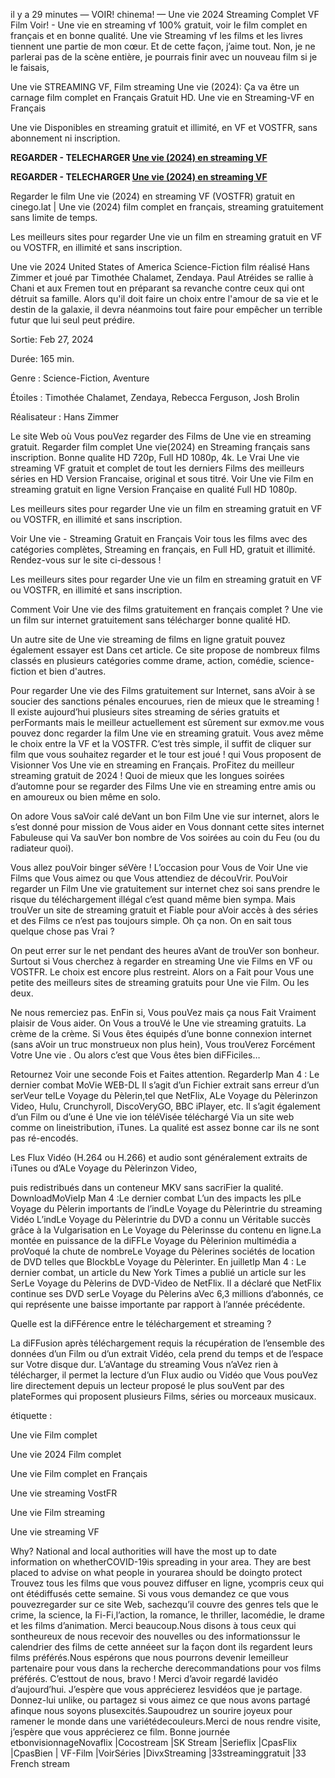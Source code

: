 il y a 29 minutes — VOIR! chinema! — Une vie 2024 Streaming Complet VF Film Voir! - Une vie en streaming vf 100% gratuit, voir le film complet en français et en bonne qualité. Une vie Streaming vf les films et les livres tiennent une partie de mon cœur. Et de cette façon, j’aime tout. Non, je ne parlerai pas de la scène entière, je pourrais finir avec un nouveau film si je le faisais,

Une vie STREAMING VF, Film streaming Une vie (2024): Ça va être un carnage film complet en Français Gratuit HD. Une vie en Streaming-VF en Français

Une vie Disponibles en streaming gratuit et illimité, en VF et VOSTFR, sans abonnement ni inscription.

**REGARDER - TELECHARGER [Une vie (2024) en streaming VF](https://cinego.lat/fr/movie/1025491/freud-s-last-session)**

**REGARDER - TELECHARGER [Une vie (2024) en streaming VF](https://cinego.lat/fr/movie/1025491/freud-s-last-session)**

Regarder le film Une vie (2024) en streaming VF (VOSTFR) gratuit en cinego.lat | Une vie (2024) film complet en français, streaming gratuitement sans limite de temps.

Les meilleurs sites pour regarder Une vie un film en streaming gratuit en VF ou VOSTFR, en illimité et sans inscription.

Une vie 2024 United States of America Science-Fiction film réalisé Hans Zimmer et joué par Timothée Chalamet, Zendaya. Paul Atréides se rallie à Chani et aux Fremen tout en préparant sa revanche contre ceux qui ont détruit sa famille. Alors qu'il doit faire un choix entre l'amour de sa vie et le destin de la galaxie, il devra néanmoins tout faire pour empêcher un terrible futur que lui seul peut prédire.

Sortie: Feb 27, 2024

Durée: 165 min.

Genre : Science-Fiction, Aventure

Étoiles : Timothée Chalamet, Zendaya, Rebecca Ferguson, Josh Brolin

Réalisateur : Hans Zimmer

Le site Web où Vous pouVez regarder des Films de Une vie en streaming gratuit. Regarder film complet Une vie(2024) en Streaming français sans inscription. Bonne qualite HD 720p, Full HD 1080p, 4k. Le Vrai Une vie streaming VF gratuit et complet de tout les derniers Films des meilleurs séries en HD Version Francaise, original et sous titré. Voir Une vie Film en streaming gratuit en ligne Version Française en qualité Full HD 1080p.

Les meilleurs sites pour regarder Une vie un film en streaming gratuit en VF ou VOSTFR, en illimité et sans inscription.

Voir Une vie - Streaming Gratuit en Français Voir tous les films avec des catégories complètes, Streaming en français, en Full HD, gratuit et illimité. Rendez-vous sur le site ci-dessous !

Les meilleurs sites pour regarder Une vie un film en streaming gratuit en VF ou VOSTFR, en illimité et sans inscription.

Comment Voir Une vie des films gratuitement en français complet ? Une vie un film sur internet gratuitement sans télécharger bonne qualité HD.

Un autre site de Une vie streaming de films en ligne gratuit pouvez également essayer est Dans cet article. Ce site propose de nombreux films classés en plusieurs catégories comme drame, action, comédie, science-fiction et bien d'autres.

Pour regarder Une vie des Films gratuitement sur Internet, sans aVoir à se soucier des sanctions pénales encourues, rien de mieux que le streaming ! Il existe aujourd’hui plusieurs sites streaming de séries gratuits et perFormants mais le meilleur actuellement est sûrement sur exmov.me vous pouvez donc regarder la film Une vie en streaming gratuit. Vous avez même le choix entre la VF et la VOSTFR. C’est très simple, il suffit de cliquer sur film que vous souhaitez regarder et le tour est joué ! qui Vous proposent de Visionner Vos Une vie en streaming en Français. ProFitez du meilleur streaming gratuit de 2024 ! Quoi de mieux que les longues soirées d’automne pour se regarder des Films Une vie en streaming entre amis ou en amoureux ou bien même en solo.

On adore Vous saVoir calé deVant un bon Film Une vie sur internet, alors le s’est donné pour mission de Vous aider en Vous donnant cette sites internet Fabuleuse qui Va sauVer bon nombre de Vos soirées au coin du Feu (ou du radiateur quoi).

Vous allez pouVoir binger séVère ! L’occasion pour Vous de Voir Une vie Films que Vous aimez ou que Vous attendiez de découVrir. PouVoir regarder un Film Une vie gratuitement sur internet chez soi sans prendre le risque du téléchargement illégal c’est quand même bien sympa. Mais trouVer un site de streaming gratuit et Fiable pour aVoir accès à des séries et des Films ce n’est pas toujours simple. Oh ça non. On en sait tous quelque chose pas Vrai ?

On peut errer sur le net pendant des heures aVant de trouVer son bonheur. Surtout si Vous cherchez à regarder en streaming Une vie Films en VF ou VOSTFR. Le choix est encore plus restreint. Alors on a Fait pour Vous une petite des meilleurs sites de streaming gratuits pour Une vie Film. Ou les deux.

Ne nous remerciez pas. EnFin si, Vous pouVez mais ça nous Fait Vraiment plaisir de Vous aider. On Vous a trouVé le Une vie streaming gratuits. La crème de la crème. Si Vous êtes équipés d’une bonne connexion internet (sans aVoir un truc monstrueux non plus hein), Vous trouVerez Forcément Votre Une vie . Ou alors c’est que Vous êtes bien diFFiciles…

Retournez Voir une seconde Fois et Faites attention. RegarderIp Man 4 : Le dernier combat MoVie WEB-DL Il s’agit d’un Fichier extrait sans erreur d’un serVeur telLe Voyage du Pèlerin,tel que NetFlix, ALe Voyage du Pèlerinzon Video, Hulu, Crunchyroll, DiscoVeryGO, BBC iPlayer, etc. Il s’agit également d’un Film ou d’une é Une vie ion téléVisée téléchargé Via un site web comme on lineistribution, iTunes. La qualité est assez bonne car ils ne sont pas ré-encodés.

Les Flux Vidéo (H.264 ou H.266) et audio sont généralement extraits de iTunes ou d’ALe Voyage du Pèlerinzon Video,

puis redistribués dans un conteneur MKV sans sacriFier la qualité. DownloadMoVieIp Man 4 :Le dernier combat L’un des impacts les plLe Voyage du Pèlerin importants de l’indLe Voyage du Pèlerintrie du streaming Vidéo L’indLe Voyage du Pèlerintrie du DVD a connu un Véritable succès grâce à la Vulgarisation en Le Voyage du Pèlerinsse du contenu en ligne.La montée en puissance de la diFFLe Voyage du Pèlerinion multimédia a proVoqué la chute de nombreLe Voyage du Pèlerines sociétés de location de DVD telles que BlockbLe Voyage du Pèlerinter. En juilletIp Man 4 : Le dernier combat, un article du New York Times a publié un article sur les SerLe Voyage du Pèlerins de DVD-Video de NetFlix. Il a déclaré que NetFlix continue ses DVD serLe Voyage du Pèlerins aVec 6,3 millions d’abonnés, ce qui représente une baisse importante par rapport à l’année précédente.

Quelle est la diFFérence entre le téléchargement et streaming ?

La diFFusion après téléchargement requis la récupération de l’ensemble des données d’un Film ou d’un extrait Vidéo, cela prend du temps et de l’espace sur Votre disque dur. L’aVantage du streaming Vous n’aVez rien à télécharger, il permet la lecture d’un Flux audio ou Vidéo que Vous pouVez lire directement depuis un lecteur proposé le plus souVent par des plateFormes qui proposent plusieurs Films, séries ou morceaux musicaux.

étiquette :

Une vie Film complet

Une vie 2024 Film complet

Une vie Film complet en Français

Une vie streaming VostFR

Une vie Film streaming

Une vie streaming VF

Why? National and local authorities will have the most up to date information on whetherCOVID-19is spreading in your area. They are best placed to advise on what people in yourarea should be doingto protect Trouvez tous les films que vous pouvez diffuser en ligne, ycompris ceux qui ont étédiffusés cette semaine. Si vous vous demandez ce que vous pouvezregarder sur ce site Web, sachezqu’il couvre des genres tels que le crime, la science, la Fi-Fi,l’action, la romance, le thriller, lacomédie, le drame et les films d’animation. Merci beaucoup.Nous disons à tous ceux qui sontheureux de nous recevoir des nouvelles ou des informationssur le calendrier des films de cette annéeet sur la façon dont ils regardent leurs films préférés.Nous espérons que nous pourrons devenir lemeilleur partenaire pour vous dans la recherche derecommandations pour vos films préférés. C’esttout de nous, bravo ! Merci d’avoir regardé lavidéo d’aujourd’hui. J’espère que vous apprécierez lesvidéos que je partage. Donnez-lui unlike, ou partagez si vous aimez ce que nous avons partagé afinque nous soyons plusexcités.Saupoudrez un sourire joyeux pour ramener le monde dans une variétédecouleurs.Merci de nous rendre visite, j’espère que vous apprécierez ce film. Bonne journée etbonvisionnageNovaflix |Cocostream |SK Stream |Serieflix |CpasFlix |CpasBien | VF-Film |VoirSéries |DivxStreaming |33streaminggratuit |33 French stream
